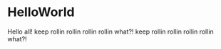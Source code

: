 # HelloWorld


Hello all!
keep rollin rollin rollin rollin what?!
keep rollin rollin rollin rollin what?!

